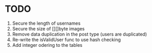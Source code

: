 # TODO
1. Secure the length of usernames
2. Secure the size of [][]byte images 
3. Remove data duplication in the post type (users are duplicated) 
4. Re-write the isValidUser func to use hash checking
5. Add integer odering to the tables
